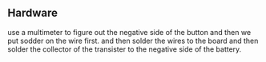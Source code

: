## Hardware

use a multimeter to figure out the negative side of the button and then we put sodder on the wire first. and then solder the wires to the board and then solder the collector of the transister to the negative side of the battery.
